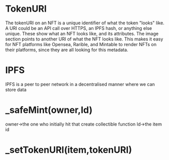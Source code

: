 # TokenURI

The tokenURI on an NFT is a unique identifier of what the token "looks" like. A URI could be an API call over HTTPS, an IPFS hash, or anything else unique.
These show what an NFT looks like, and its attributes. The image section points to another URI of what the NFT looks like. This makes it easy for NFT platforms like Opensea, Rarible, and Mintable to render NFTs on their platforms, since they are all looking for this metadata.

# IPFS

IPFS is a peer to peer network in a decentralised manner where we can store data

# \_safeMint(owner,Id)

owner->the one who initially hit that create collectible function
Id->the item id

# \_setTokenURI(item,tokenURI)

